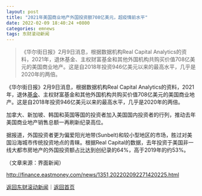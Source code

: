```yaml
---
layout: post
title: "2021年美国商业地产外国投资额708亿美元，超疫情前水平"
date: 2022-02-09 18:40:24 +0800
categories: emnews
tags: 东财滚动新闻
---
```

> 《华尔街日报》2月9日消息，根据数据机构Real Capital Analytics的资料，2021年，退休基金、主权财富基金和其他外国机构共购买价值708亿美元的美国商业地产。这是自2018年投资946亿美元以来的最高水平，几乎是2020年的两倍。

<p>《华尔街日报》2月9日消息，根据数据机构Real Capital Analytics的资料，2021年，退休<span id="Info.3293"><a href="http://data.eastmoney.com/zlsj/" class="infokey">基金</a></span>、主权财富基金和其他外国机构共购买价值708亿美元的美国商业地产。这是自2018年投资946亿美元以来的最高水平，几乎是2020年的两倍。</p>
 <p>加拿大、新加坡、韩国和英国等国的投资者加入美国国内投资者的行列，推动去年美国商业地产销售总额一再刷新纪录高位。</p>
 <p>据报道，外国投资者更为偏爱阳光地带(Sunbelt)和较小型地区的市场，胜过对美国沿海城市传统投资地点的青睐。根据Real Capital的数据，去年投资于美国非一线大都市房地产的外国投资额占比达到创纪录的64%，高于2019年的约53%。</p><p class="em_media">（文章来源：界面新闻）</p>

<http://finance.eastmoney.com/news/1351,202202092271420225.html>

[返回东财滚动新闻](//finews.withounder.com/emnews/)｜[返回首页](//finews.withounder.com/)